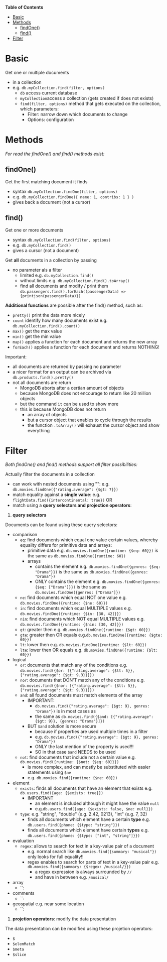 **Table of Contents**

- [Basic](#basic)
- [Methods](#methods)
  - [findOne()](#findone)
  - [find()](#find)
- [Filter](#filter)

# Basic

Get one or multiple documents

- in a collection
- e.g. `db.myCollection.find(filter, options)`
  - `db` access current database
  - `myCollection`access a collection (gets created if does not exists)
  - `find(filter, options)` method that gets executed on the collection, which parameters:
    - Filter: narrow down which documents to change
    - Options: configuration

# Methods

_For read the findOne() and find() methods exist:_

## findOne()

Get the first matching document it finds

- syntax `db.myCollection.findOne(filter, options)`
- e.g. `db.myCollection.findOne({ name: 1, contribs: 1 } )`
- gives back a document (not a cursor)

## find()

Get one or more documents

- syntax `db.myCollection.find(filter, options)`
- e.g. `db.myCollection.find()`
- gives a cursor (not a document)

Get **all** documents in a collection by passing

- no parameter als a filter
  - limited e.g. `db.myCollection.find()`
  - without limits e.g. `db.myCollection.find().toArray()`
  - find all documents and modify / print them `db.passengers.find().forEach((passengerData) => {printjson(passengerData)})`

**Additional functions** are possible after the find() method, such as:

- `pretty()` print the data more nicely
- `count` identify how many documents exist e.g. `db.myCollection.find().count()`
- `max()` get the max value
- `min()` get the min value
- `map()` applies a function for each document and returns the new array
- `forEach()` applies a function for each document and returns NOTHING!

Important:

- all documents are returned by passing no parameter
- a nicer format for an output can be archived via `db.products.find().pretty()`
- not all documents are return
  - MongoDB aborts after a certian amount of objects
  - because MongoDB does not encourage to return like 20 million objects
  - but the command `it` can be used to show more
  - this is because MongoDB does not return
    - an array of objects
    - but a cursor object that enables to cycle through the results
    - the function `.toArray()` will exhaust the cursor object and show everything

# Filter

_Both findOne() and find() methods support all filter possibilities:_

Actually filter the documents in a collection

- can work with nested documents using "": e.g. `db.movies.findOne({"rating.average": {$gt: 7}})`
- match equality against a **single value**: e.g. `flightData.find({intercontinental: true})` OR
- match using a **query selectors and projection operators**:

1. **query selectors**

Documents can be found using these query selectors:

- comparison
  - `eq`: find documents which equal one value certain values, whereby equality differs for primitive data and arrays:
    - primitive data e.g. `db.movies.findOne({runtime: {$eq: 60}})` is the same as `db.movies.findOne({runtime: 60})`
    - arrays
      - contains the element e.g. `db.movies.findOne({genres: {$eq: "Drama"}})` is the same as `db.movies.findOne({genres: "Drama"})`
      - ONLY contains the element e.g. `db.movies.findOne({genres: {$eq: ["Drama"]}})` is the same as `db.movies.findOne({genres: ["Drama"]})`
  - `ne`: find documents which equal NOT one value e.g. `db.movies.findOne({runtime: {$ne: 60}})`
  - `in`: find documents which equal MULTIPLE values e.g. `db.movies.findOne({runtime: {$in: [30, 42]}})`
  - `nin`: find documents which NOT equal MULTIPLE values e.g. `db.movies.findOne({runtime: {$nin: [30, 42]}})`
  - `gt`: greater then e.g. `db.movies.findOne({runtime: {$gt: 60}})`
  - `gte`: greater then OR equals e.g.`db.movies.findOne({runtime: {$gte: 60}})`
  - `lt`: lower then e.g. `db.movies.findOne({runtime: {$lt: 60}})`
  - `lte`: lower then OR equals e.g. `db.movies.findOne({runtime: {$lt: 60}})`
- logical
  - `or`: documents that match any of the conditions e.g. `db.movies.find({$or: [{"rating.average": {$lt: 5}}, {"rating.average": {$gt: 9.3}}]})`
  - `nor`: documents that DON'T match any of the conditions e.g. `db.movies.find({$nor: [{"rating.average": {$lt: 5}}, {"rating.average": {$gt: 9.3}}]})`
  - `and`: all found documents must match elements of the array
    - IMPORTANT:
      - `db.movies.find({"rating.average": {$gt: 9}, genres: "Drama"})` is in most cases as
      - the same as `db.movies.find({$and: [{"rating.average": {$gt: 9}}, {genres: "Drama"}]})`
    - BUT `$and` solution is more secure
      - because if properties are used multiple times in a filter
      - e.g. `db.movies.find({"rating.average": {$gt: 9}, genres: "Drama"})`
      - ONLY the last mention of the property is used!!!
      - SO in that case `$and` NEEDS to be used
  - `not`: find documents that include not a certain value e.g. `db.movies.find({runtime: {$not: {$eq: 60}}})`
    - is more complex, and can mostly be substituted with easier statements using `$ne`
    - e.g. `db.movies.find({runtime: {$ne: 60}})`
- element
  - `exists`: finds all documents that have an element that exists e.g. `db.users.find({age: {$exists: true}})`
    - IMPORTANT
      - an element is included although it might have the value `null`
      - e.g.`db.users.find({age: {$exists: false, $ne: null}})`
  - `type`: e.g. "string", "double" (e.g. 2.42, 0213), "int" (e.g. 7, 32)
    - finds all documents which element have a certain **type** e.g. `db.users.find({phone: {$type: "string"}})`
    - finds all documents which element have certain **types** e.g. `db.users.find({phone: {$type: ["int", "string"]}})`
- evaluation
  - `regex`: allows to search for text in a key-value pair of a document
    - e.g. normal search like `db.movies.find({summary: "musical"})` only looks for full equality!!
    - regex enables to search for parts of text in a key-value pair e.g. `db.movies.find({summary: {$regex: /musical/}})`
      - a regex expression is always surrounded by `//`
      - and have in between e.g. `/musical/`
- array
  - ``:
- comments
  - ``:
- geospatial e.g. near some location
  - ``:

1. **projetion operators**: modify the data presentation

The data presentation can be modified using these projetion operators:

- `$`
- `$elemMatch`
- `$meta`
- `$slice`
